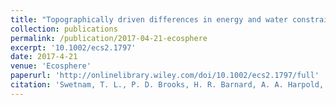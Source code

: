 ```yaml
---
title: "Topographically driven differences in energy and water constrain climatic control on forest carbon sequestration"
collection: publications
permalink: /publication/2017-04-21-ecosphere
excerpt: '10.1002/ecs2.1797'
date: 2017-4-21
venue: 'Ecosphere'
paperurl: 'http://onlinelibrary.wiley.com/doi/10.1002/ecs2.1797/full'
citation: 'Swetnam, T. L., P. D. Brooks, H. R. Barnard, A. A. Harpold, and E. L. Gallo. 2017. Topographically driven differences in energy and water constrain climatic control on forest carbon sequestration. Ecosphere 8(4):e01797. 10.1002/ecs2.1797'
---
```

